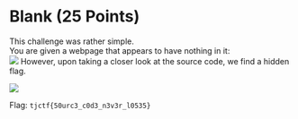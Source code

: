 # Blank (25 Points)
This challenge was rather simple.  
You are given a webpage that appears to have nothing in it:  
![](https://github.com/jazon-liu/ctf-writeups/blob/master/tjctf-2018/images/blank-1.PNG)
However, upon taking a closer look at the source code, we find a hidden flag.  
  
![](https://github.com/jazon-liu/ctf-writeups/blob/master/tjctf-2018/images/blank-2.PNG)  
  
Flag: ```tjctf{50urc3_c0d3_n3v3r_l0535}```
